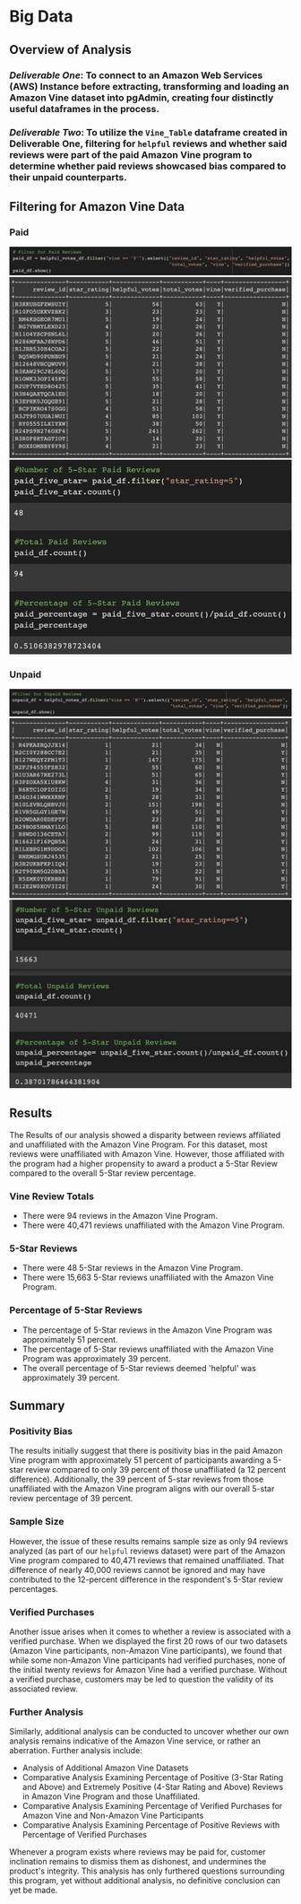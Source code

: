 # Big Data

## Overview of Analysis

### *Deliverable One*: To connect to an Amazon Web Services (AWS) Instance before extracting, transforming and loading an Amazon Vine dataset into pgAdmin, creating four distinctly useful dataframes in the process. 

### *Deliverable Two*: To utilize the ``Vine_Table`` dataframe created in Deliverable One, filtering for ``helpful`` reviews and whether said reviews were part of the paid Amazon Vine program to determine whether paid reviews showcased bias compared to their unpaid counterparts. 

## Filtering for Amazon Vine Data

### Paid
![](https://github.com/chrisknox97/amazon_vine/blob/main/PNGs/paid_code.png)
![](https://github.com/chrisknox97/amazon_vine/blob/main/PNGs/paid_df.png)
![](https://github.com/chrisknox97/amazon_vine/blob/main/PNGs/paid_calculation.png)

### Unpaid

![](https://github.com/chrisknox97/amazon_vine/blob/main/PNGs/unpaid_code.png)
![](https://github.com/chrisknox97/amazon_vine/blob/main/PNGs/unpaid_df.png)
![](https://github.com/chrisknox97/amazon_vine/blob/main/PNGs/unpaid_calculation.png)

## Results

The Results of our analysis showed a disparity between reviews affiliated and unaffiliated with the Amazon Vine Program. For this dataset, most reviews were unaffiliated with Amazon Vine. However, those affiliated with the program had a higher propensity to award a product a 5-Star Review compared to the overall 5-Star review percentage. 

### Vine Review Totals

* There were 94 reviews in the Amazon Vine Program. 
* There were 40,471 reviews unaffiliated with the Amazon Vine Program.

### 5-Star Reviews

* There were 48 5-Star reviews in the Amazon Vine Program. 
* There were 15,663 5-Star reviews unaffiliated with the Amazon Vine Program. 

### Percentage of 5-Star Reviews

* The percentage of 5-Star reviews in the Amazon Vine Program was approximately 51 percent. 
* The percentage of 5-Star reviews unaffiliated with the Amazon Vine Program was approximately 39 percent. 
* The overall percentage of 5-Star reviews deemed 'helpful' was approximately 39 percent. 

## Summary

### Positivity Bias

The results initially suggest that there is positivity bias in the paid Amazon Vine program with approximately 51 percent of participants awarding a 5-star review compared to only 39 percent of those unaffiliated (a 12 percent difference). Additionally, the 39 percent of 5-star reviews from those unaffiliated with the Amazon Vine program aligns with our overall 5-star review percentage of 39 percent. 

### Sample Size

However, the issue of these results remains sample size as only 94 reviews analyzed (as part of our ``helpful`` reviews dataset) were part of the Amazon Vine program compared to 40,471 reviews that remained unaffiliated. That difference of nearly 40,000 reviews cannot be ignored and may have contributed to the 12-percent difference in the respondent's 5-Star review percentages. 

### Verified Purchases

Another issue arises when it comes to whether a review is associated with a verified purchase. When we displayed the first 20 rows of our two datasets (Amazon Vine participants, non-Amazon Vine participants), we found that while some non-Amazon Vine participants had verified purchases, none of the initial twenty reviews for Amazon Vine had a verified purchase. Without a verified purchase, customers may be led to question the validity of its associated review. 

### Further Analysis

Similarly, additional analysis can be conducted to uncover whether our own analysis remains indicative of the Amazon Vine service, or rather an aberration. Further analysis include:

* Analysis of Additional Amazon Vine Datasets
* Comparative Analysis Examining Percentage of Positive (3-Star Rating and Above) and Extremely Positive (4-Star Rating and Above) Reviews in Amazon Vine Program and those Unaffiliated. 
* Comparative Analysis Examining Percentage of Verified Purchases for Amazon Vine and Non-Amazon Vine Participants 
* Comparative Analysis Examining Percentage of Positive Reviews with Percentage of Verified Purchases

Whenever a program exists where reviews may be paid for, customer inclination remains to dismiss them as dishonest, and undermines the product's integrity. This analysis has only furthered questions surrounding this program, yet without additional analysis, no definitive conclusion can yet be made.
